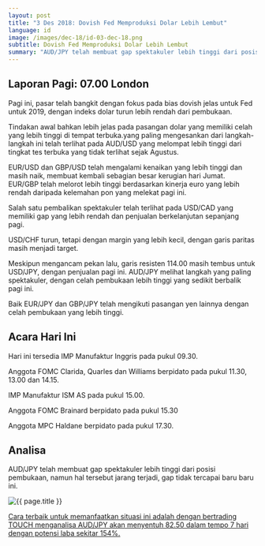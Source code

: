 ```yaml
---
layout: post
title: "3 Des 2018: Dovish Fed Memproduksi Dolar Lebih Lembut"
language: id
image: /images/dec-18/id-03-dec-18.png
subtitle: Dovish Fed Memproduksi Dolar Lebih Lembut
summary: "AUD/JPY telah membuat gap spektakuler lebih tinggi dari posisi pembukaan, namun hal tersebut jarang terjadi, gap tidak tercapai baru baru ini"
---
```

## Laporan Pagi: 07.00 London

Pagi ini, pasar telah bangkit dengan fokus pada bias dovish jelas untuk Fed untuk 2019, dengan indeks dolar turun lebih rendah dari pembukaan.

Tindakan awal bahkan lebih jelas pada pasangan dolar yang memiliki celah yang lebih tinggi di tempat terbuka.yang paling mengesankan dari langkah-langkah ini telah terlihat pada AUD/USD yang melompat lebih tinggi dari tingkat tes terbuka yang tidak terlihat sejak Agustus.

EUR/USD dan GBP/USD telah mengalami kenaikan yang lebih tinggi dan masih naik, membuat kembali sebagian besar kerugian hari Jumat. EUR/GBP telah melorot lebih tinggi berdasarkan kinerja euro yang lebih rendah daripada kelemahan pon yang melekat pagi ini.

Salah satu pembalikan spektakuler telah terlihat pada USD/CAD yang memiliki gap yang lebih rendah dan penjualan berkelanjutan sepanjang pagi.

USD/CHF turun, tetapi dengan margin yang lebih kecil, dengan garis paritas masih menjadi target.

Meskipun mengancam pekan lalu, garis resisten 114.00 masih tembus untuk USD/JPY, dengan penjualan pagi ini. AUD/JPY melihat langkah yang paling spektakuler, dengan celah pembukaan lebih tinggi yang sedikit berbalik pagi ini.

Baik EUR/JPY dan GBP/JPY telah mengikuti pasangan yen lainnya dengan celah pembukaan yang lebih tinggi.

## Acara Hari Ini

Hari ini tersedia IMP Manufaktur Inggris pada pukul 09.30.

Anggota FOMC Clarida, Quarles dan Williams berpidato pada pukul 11.30, 13.00 dan 14.15.

IMP Manufaktur ISM AS pada pukul 15.00.

Anggota FOMC Brainard berpidato pada pukul 15.30

Anggota MPC Haldane berpidato pada pukul 17.30.

## Analisa

AUD/JPY telah membuat gap spektakuler lebih tinggi dari posisi pembukaan, namun hal tersebut jarang terjadi, gap tidak tercapai baru baru ini.

<img src="{{ site.url }}/images/dec-18/id-03-dec-18.png" alt="{{ page.title }}" title="{{ page.title }}">

<a href="%LINK%%?currency=USD&market=forex&underlying=frxAUDJPY&formname=touchnotouch&duration_amount=7&duration_units=d&amount=10&amount_type=stake&expiry_type=duration&barrier=82.50" target="_blank">Cara terbaik untuk memanfaatkan situasi ini adalah dengan bertrading TOUCH menganalisa AUD/JPY akan menyentuh 82.50 dalam tempo 7 hari dengan potensi laba sekitar 154%.</a>
